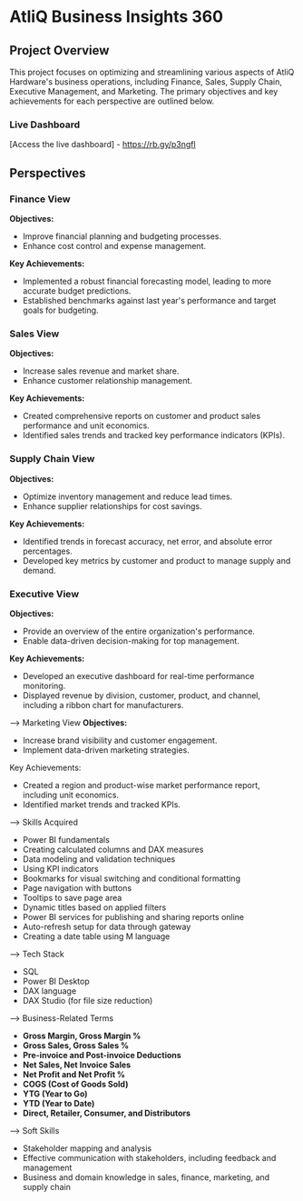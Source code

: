 # AtliQ Business Insights 360

## Project Overview
This project focuses on optimizing and streamlining various aspects of AtliQ Hardware's business operations, including Finance, Sales, Supply Chain, Executive Management, and Marketing. The primary objectives and key achievements for each perspective are outlined below.

### Live Dashboard
[Access the live dashboard] - https://rb.gy/p3ngfl 

## Perspectives

### Finance View
**Objectives:**
- Improve financial planning and budgeting processes.
- Enhance cost control and expense management.

**Key Achievements:**
- Implemented a robust financial forecasting model, leading to more accurate budget predictions.
- Established benchmarks against last year's performance and target goals for budgeting.

### Sales View
**Objectives:**
- Increase sales revenue and market share.
- Enhance customer relationship management.

**Key Achievements:**
- Created comprehensive reports on customer and product sales performance and unit economics.
- Identified sales trends and tracked key performance indicators (KPIs).

### Supply Chain View
**Objectives:**
- Optimize inventory management and reduce lead times.
- Enhance supplier relationships for cost savings.

**Key Achievements:**
- Identified trends in forecast accuracy, net error, and absolute error percentages.
- Developed key metrics by customer and product to manage supply and demand.

### Executive View
**Objectives:**
- Provide an overview of the entire organization's performance.
- Enable data-driven decision-making for top management.

**Key Achievements:**
- Developed an executive dashboard for real-time performance monitoring.
- Displayed revenue by division, customer, product, and channel, including a ribbon chart for manufacturers.

--> Marketing View
**Objectives:**
- Increase brand visibility and customer engagement.
- Implement data-driven marketing strategies.

Key Achievements:
- Created a region and product-wise market performance report, including unit economics.
- Identified market trends and tracked KPIs.

--> Skills Acquired
- Power BI fundamentals
- Creating calculated columns and DAX measures
- Data modeling and validation techniques
- Using KPI indicators
- Bookmarks for visual switching and conditional formatting
- Page navigation with buttons
- Tooltips to save page area
- Dynamic titles based on applied filters
- Power BI services for publishing and sharing reports online
- Auto-refresh setup for data through gateway
- Creating a date table using M language

--> Tech Stack
- SQL
- Power BI Desktop
- DAX language
- DAX Studio (for file size reduction)

--> Business-Related Terms
- **Gross Margin, Gross Margin %**
- **Gross Sales, Gross Sales %**
- **Pre-invoice and Post-invoice Deductions**
- **Net Sales, Net Invoice Sales**
- **Net Profit and Net Profit %**
- **COGS (Cost of Goods Sold)**
- **YTG (Year to Go)**
- **YTD (Year to Date)**
- **Direct, Retailer, Consumer, and Distributors**

--> Soft Skills
- Stakeholder mapping and analysis
- Effective communication with stakeholders, including feedback and management
- Business and domain knowledge in sales, finance, marketing, and supply chain

